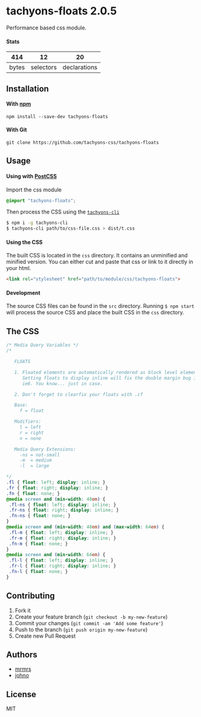 # tachyons-floats 2.0.5

Performance based css module.

#### Stats

414 | 12 | 20
---|---|---
bytes | selectors | declarations

## Installation

#### With [npm](https://npmjs.com)

```
npm install --save-dev tachyons-floats
```

#### With Git

```
git clone https://github.com/tachyons-css/tachyons-floats
```

## Usage

#### Using with [PostCSS](https://github.com/postcss/postcss)

Import the css module

```css
@import "tachyons-floats";
```

Then process the CSS using the [`tachyons-cli`](https://github.com/tachyons-css/tachyons-cli)

```sh
$ npm i -g tachyons-cli
$ tachyons-cli path/to/css-file.css > dist/t.css
```

#### Using the CSS

The built CSS is located in the `css` directory. It contains an unminified and minified version.
You can either cut and paste that css or link to it directly in your html.

```html
<link rel="stylesheet" href="path/to/module/css/tachyons-floats">
```

#### Development

The source CSS files can be found in the `src` directory.
Running `$ npm start` will process the source CSS and place the built CSS in the `css` directory.

## The CSS

```css
/* Media Query Variables */
/*

   FLOATS

   1. Floated elements are automatically rendered as block level elements.
      Setting floats to display inline will fix the double margin bug in
      ie6. You know... just in case.

   2. Don't forget to clearfix your floats with .cf

   Base:
     f = float

   Modifiers:
     l = left
     r = right
     n = none

   Media Query Extensions:
     -ns = not-small
     -m  = medium
     -l  = large

*/
.fl { float: left; display: inline; }
.fr { float: right; display: inline; }
.fn { float: none; }
@media screen and (min-width: 48em) {
 .fl-ns { float: left; display: inline; }
 .fr-ns { float: right; display: inline; }
 .fn-ns { float: none; }
}
@media screen and (min-width: 48em) and (max-width: 64em) {
 .fl-m { float: left; display: inline; }
 .fr-m { float: right; display: inline; }
 .fn-m { float: none; }
}
@media screen and (min-width: 64em) {
 .fl-l { float: left; display: inline; }
 .fr-l { float: right; display: inline; }
 .fn-l { float: none; }
}
```

## Contributing

1. Fork it
2. Create your feature branch (`git checkout -b my-new-feature`)
3. Commit your changes (`git commit -am 'Add some feature'`)
4. Push to the branch (`git push origin my-new-feature`)
5. Create new Pull Request

## Authors

* [mrmrs](http://mrmrs.io)
* [johno](http://johnotander.com)

## License

MIT

